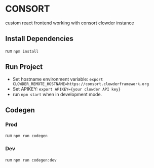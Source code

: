 # CONSORT

custom react frontend working with consort clowder instance

## Install Dependencies

run `npm install`

## Run Project

- Set hostname environment variable: `export CLOWDER_REMOTE_HOSTNAME=https://consort.clowderframework.org`
- Set APIKEY: `export APIKEY={your clowder API key}`
- run `npm start` when in development mode.

## Codegen

### Prod

run `npm run codegen`

### Dev

run `npm run codegen:dev`

